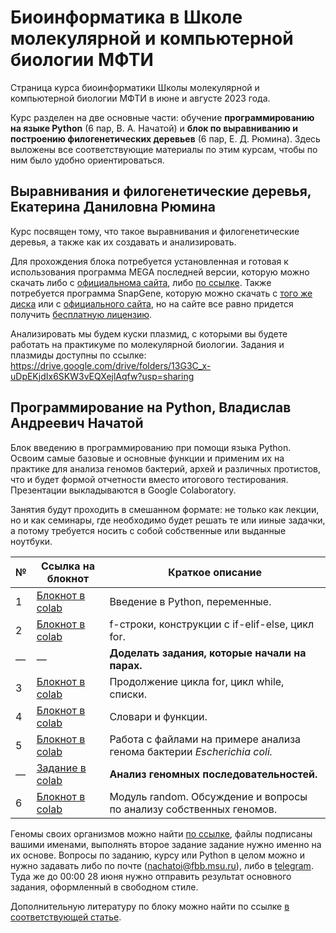 # Биоинформатика в Школе молекулярной и компьютерной биологии МФТИ
Страница курса биоинформатики Школы молекулярной и компьютерной биологии МФТИ в июне и августе 2023 года. 

Курс разделен на две основные части: обучение __программированию на языке Python__ (6 пар, В. А. Начатой) и __блок по выравниванию и построению филогенетических деревьев__ (6 пар, Е. Д. Рюмина). Здесь выложены все соответствующие материалы по этим курсам, чтобы по ним было удобно ориентироваться. 

## Выравнивания и филогенетические деревья, Екатерина Даниловна Рюмина

Курс посвящен тому, что такое выравнивания и филогенетические деревья, а также как их создавать и анализировать.

Для прохождения блока потребуется установленная и готовая к использования программа MEGA последней версии, которую можно скачать либо с [официальнома сайта](https://www.megasoftware.net), либо [по ссылке](https://disk.yandex.ru/d/EaJjL_iQNbxvSQ). Также потребуется программа SnapGene, которую можно скачать с [того же диска](https://disk.yandex.ru/d/EaJjL_iQNbxvSQ) или с [официального сайта](https://www.snapgene.com), но на сайте все равно придется получить [бесплатную лицензию](https://www.snapgene.com/free-trial). 

Анализировать мы будем куски плазмид, с которыми вы будете работать на практикуме по молекулярной биологии. Задания и плазмиды доступны по ссылке: https://drive.google.com/drive/folders/13G3C_x-uDpEKjdIx6SKW3vEQXejlAqfw?usp=sharing 

## Программирование на Python, Владислав Андреевич Начатой

Блок введению в программированию при помощи языка Python. Освоим самые базовые и основные функции и применим их на практике для анализа геномов бактерий, архей и различных протистов, что и будет формой отчетности вместо итогового тестирования. Презентации выкладываются в Google Colaboratory.

Занятия будут проходить в смешанном формате: не только как лекции, но и как семинары, где необходимо будет решать те или ииные задачки, а потому требуется носить с собой собственные или выданные ноутбуки. 

| № | Ссылка на блокнот | Краткое описание | 
| ----------- | ----------- | ----------- | 
| 1 | [Блокнот в colab](https://colab.research.google.com/drive/1FdlxAs7rhblT4iC3SfXa79GVvAifCYUc?usp=sharing) | Введение в Python, переменные. | 
| 2 | [Блокнот в colab](https://colab.research.google.com/drive/13cbhMKNni8VIaBZRWvBL0GDdBW0i5Kge?usp=sharing) | f-строки, конструкции с if-elif-else, цикл for. | 
| — | — | __Доделать задания, которые начали на парах.__ | 
| 3 | [Блокнот в colab](https://colab.research.google.com/drive/1FIlGzL4QratlkHxlr_Ja_w5YTr-q5Z0X?usp=sharing) | Продолжение цикла for, цикл while, списки. | 
| 4 | [Блокнот в colab](https://colab.research.google.com/drive/1_bwH20Rb02xny8nx9ujeFK8oOsEtxQ2_?usp=sharing) | Словари и функции. | 
| 5 | [Блокнот в colab](https://colab.research.google.com/drive/1qfKWbrYTTuFyo-EXpOdeFvinkROBT_NJ?usp=sharing) | Работа с файлами на примере анализа генома бактерии _Escherichia coli._ | 
| — | [Задание в colab]() | __Анализ геномных последовательностей.__ | 
| 6 | [Блокнот в colab](https://colab.research.google.com/drive/1zl-oF-tl0HbSgMrhc1CsqQX9Y1wi8NPv?usp=sharing) | Модуль random. Обсуждение и вопросы по анализу собственных геномов. | 

Геномы своих организмов можно найти [по ссылке](https://disk.yandex.ru/d/SQdXhqe6OiFxmg), файлы подписаны вашими именами, выполнять второе задание задание нужно именно на их основе. Вопросы по заданию, курсу или Python в целом можно и нужно задавать либо по почте (nachatoi@fbb.msu.ru), либо в [telegram](https://t.me/Subpolare). Туда же до 00:00 28 июня нужно отправить результат основного задания, оформленный в свободном стиле. 

Дополнительную литературу по блоку можно найти по ссылке [в соответствующей статье](vk.com/@nachatoi-literatura-po-python). 



